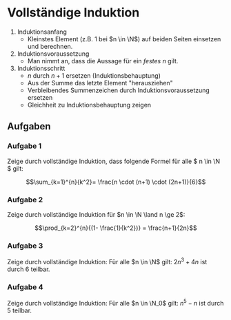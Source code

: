 # Vollständige Induktion 

1. Induktionsanfang
    * Kleinstes Element (z.B. 1 bei $`n \in \N`$) auf beiden Seiten einsetzen und berechnen.
2. Induktionsvoraussetzung
    * Man nimmt an, dass die Aussage für ein *festes* $`n`$ gilt.
3. Induktionsschritt
    * $`n`$ durch $`n+1`$ ersetzen (Induktionsbehauptung)
    * Aus der Summe das letzte Element "herausziehen"
    * Verbleibendes Summenzeichen durch Induktionsvoraussetzung ersetzen
    * Gleichheit zu Induktionsbehauptung zeigen

## Aufgaben

### Aufgabe 1
Zeige durch vollständige Induktion, dass folgende Formel für alle $` n \in \N `$ gilt: 
```math
\sum_{k=1}^{n}{k^2}= \frac{n \cdot (n+1) \cdot (2n+1)}{6}
```

### Aufgabe 2
Zeige durch vollständige Induktion für $`n \in \N \land n \ge 2`$: 

```math
\prod_{k=2}^{n}{(1- \frac{1}{k^2})} = \frac{n+1}{2n}
```

### Aufgabe 3
Zeige durch vollständige Induktion: Für alle $`n \in \N`$ gilt: $`2n^3 + 4n`$ ist durch 6 teilbar.

### Aufgabe 4
Zeige durch vollständige Induktion: Für alle $`n \in \N_0`$ gilt: $`n^5 - n`$ ist durch 5 teilbar.